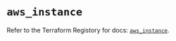 # `aws_instance`

Refer to the Terraform Registory for docs: [`aws_instance`](https://registry.terraform.io/providers/hashicorp/aws/5.10.0/docs/resources/instance).
